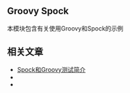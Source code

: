 ## Groovy Spock

本模块包含有关使用Groovy和Spock的示例

## 相关文章

- [Spock和Groovy测试简介](docs/Spock和Groovy测试简介.md)
- []()
- []()